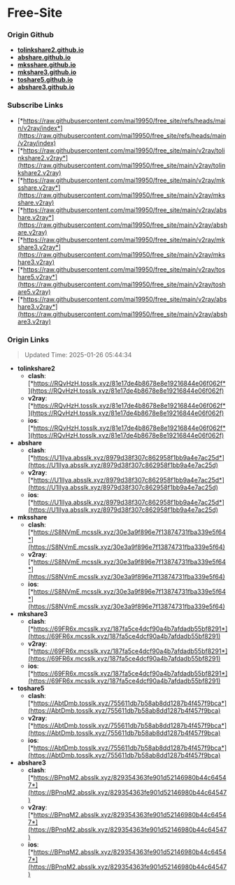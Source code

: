 # Free-Site

### Origin Github

- [**tolinkshare2.github.io**](https://github.com/tolinkshare2/tolinkshare2.github.io)
- [**abshare.github.io**](https://github.com/abshare/abshare.github.io)
- [**mksshare.github.io**](https://github.com/mksshare/mksshare.github.io)
- [**mkshare3.github.io**](https://github.com/mkshare3/mkshare3.github.io)
- [**toshare5.github.io**](https://github.com/toshare5/toshare5.github.io)
- [**abshare3.github.io**](https://github.com/abshare3/abshare3.github.io)

### Subscribe Links

- [*https://raw.githubusercontent.com/mai19950/free_site/refs/heads/main/v2ray/index*](https://raw.githubusercontent.com/mai19950/free_site/refs/heads/main/v2ray/index)
- [*https://raw.githubusercontent.com/mai19950/free_site/main/v2ray/tolinkshare2.v2ray*](https://raw.githubusercontent.com/mai19950/free_site/main/v2ray/tolinkshare2.v2ray)
- [*https://raw.githubusercontent.com/mai19950/free_site/main/v2ray/mksshare.v2ray*](https://raw.githubusercontent.com/mai19950/free_site/main/v2ray/mksshare.v2ray)
- [*https://raw.githubusercontent.com/mai19950/free_site/main/v2ray/abshare.v2ray*](https://raw.githubusercontent.com/mai19950/free_site/main/v2ray/abshare.v2ray)
- [*https://raw.githubusercontent.com/mai19950/free_site/main/v2ray/mkshare3.v2ray*](https://raw.githubusercontent.com/mai19950/free_site/main/v2ray/mkshare3.v2ray)
- [*https://raw.githubusercontent.com/mai19950/free_site/main/v2ray/toshare5.v2ray*](https://raw.githubusercontent.com/mai19950/free_site/main/v2ray/toshare5.v2ray)
- [*https://raw.githubusercontent.com/mai19950/free_site/main/v2ray/abshare3.v2ray*](https://raw.githubusercontent.com/mai19950/free_site/main/v2ray/abshare3.v2ray)

### Origin Links

> Updated Time: 2025-01-26 05:44:34

- **tolinkshare2**
  - **clash**: [*https://RQvHzH.tosslk.xyz/81e17de4b8678e8e19216844e06f062f*](https://RQvHzH.tosslk.xyz/81e17de4b8678e8e19216844e06f062f)
  - **v2ray**: [*https://RQvHzH.tosslk.xyz/81e17de4b8678e8e19216844e06f062f*](https://RQvHzH.tosslk.xyz/81e17de4b8678e8e19216844e06f062f)
  - **ios**: [*https://RQvHzH.tosslk.xyz/81e17de4b8678e8e19216844e06f062f*](https://RQvHzH.tosslk.xyz/81e17de4b8678e8e19216844e06f062f)
- **abshare**
  - **clash**: [*https://U1IIya.absslk.xyz/8979d38f307c862958f1bb9a4e7ac25d*](https://U1IIya.absslk.xyz/8979d38f307c862958f1bb9a4e7ac25d)
  - **v2ray**: [*https://U1IIya.absslk.xyz/8979d38f307c862958f1bb9a4e7ac25d*](https://U1IIya.absslk.xyz/8979d38f307c862958f1bb9a4e7ac25d)
  - **ios**: [*https://U1IIya.absslk.xyz/8979d38f307c862958f1bb9a4e7ac25d*](https://U1IIya.absslk.xyz/8979d38f307c862958f1bb9a4e7ac25d)
- **mksshare**
  - **clash**: [*https://S8NVmE.mcsslk.xyz/30e3a9f896e7f13874731fba339e5f64*](https://S8NVmE.mcsslk.xyz/30e3a9f896e7f13874731fba339e5f64)
  - **v2ray**: [*https://S8NVmE.mcsslk.xyz/30e3a9f896e7f13874731fba339e5f64*](https://S8NVmE.mcsslk.xyz/30e3a9f896e7f13874731fba339e5f64)
  - **ios**: [*https://S8NVmE.mcsslk.xyz/30e3a9f896e7f13874731fba339e5f64*](https://S8NVmE.mcsslk.xyz/30e3a9f896e7f13874731fba339e5f64)
- **mkshare3**
  - **clash**: [*https://69FR6x.mcsslk.xyz/187fa5ce4dcf90a4b7afdadb55bf8291*](https://69FR6x.mcsslk.xyz/187fa5ce4dcf90a4b7afdadb55bf8291)
  - **v2ray**: [*https://69FR6x.mcsslk.xyz/187fa5ce4dcf90a4b7afdadb55bf8291*](https://69FR6x.mcsslk.xyz/187fa5ce4dcf90a4b7afdadb55bf8291)
  - **ios**: [*https://69FR6x.mcsslk.xyz/187fa5ce4dcf90a4b7afdadb55bf8291*](https://69FR6x.mcsslk.xyz/187fa5ce4dcf90a4b7afdadb55bf8291)
- **toshare5**
  - **clash**: [*https://AbtDmb.tosslk.xyz/755611db7b58ab8dd1287b4f457f9bca*](https://AbtDmb.tosslk.xyz/755611db7b58ab8dd1287b4f457f9bca)
  - **v2ray**: [*https://AbtDmb.tosslk.xyz/755611db7b58ab8dd1287b4f457f9bca*](https://AbtDmb.tosslk.xyz/755611db7b58ab8dd1287b4f457f9bca)
  - **ios**: [*https://AbtDmb.tosslk.xyz/755611db7b58ab8dd1287b4f457f9bca*](https://AbtDmb.tosslk.xyz/755611db7b58ab8dd1287b4f457f9bca)
- **abshare3**
  - **clash**: [*https://BPnqM2.absslk.xyz/829354363fe901d52146980b44c64547*](https://BPnqM2.absslk.xyz/829354363fe901d52146980b44c64547)
  - **v2ray**: [*https://BPnqM2.absslk.xyz/829354363fe901d52146980b44c64547*](https://BPnqM2.absslk.xyz/829354363fe901d52146980b44c64547)
  - **ios**: [*https://BPnqM2.absslk.xyz/829354363fe901d52146980b44c64547*](https://BPnqM2.absslk.xyz/829354363fe901d52146980b44c64547)
